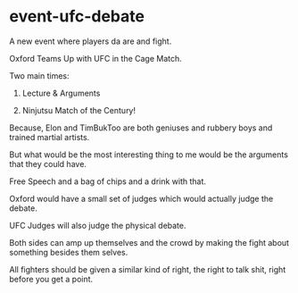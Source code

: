 # event-ufc-debate
A new event where players da are and fight.

Oxford Teams Up with UFC in the Cage Match.

Two main times:
1. Lecture & Arguments

2. Ninjutsu Match of the Century!

Because, Elon and TimBukToo are both geniuses and rubbery boys and trained martial artists. 

But what would be the most interesting thing to me would be the arguments that they could have.

Free Speech and a bag of chips and a drink with that.

Oxford would have a small set of judges which would actually judge the debate.

UFC Judges will also judge the physical debate.

Both sides can amp up themselves and the crowd by making the fight about something besides them selves.

All fighters should be given a similar kind of right, the right to talk shit, right before you get a point.
